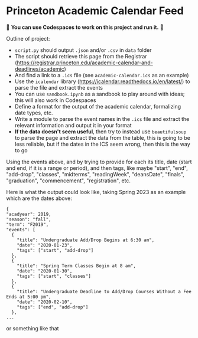 # Princeton Academic Calendar Feed

🚀 **You can use Codespaces to work on this project and run it.** 🚀

Outline of project:

- `script.py` should output `.json` and/or `.csv` in `data` folder
- The script should retrieve this page from the Registrar (https://registrar.princeton.edu/academic-calendar-and-deadlines/academic)
- And find a link to a `.ics` file (see `academic-calendar.ics` as an example)
- Use the `icalendar` library (https://icalendar.readthedocs.io/en/latest/) to parse the file and extract the events
- You can use `sandbook.ipynb` as a sandbook to play around with ideas; this will also work in Codespaces
- Define a format for the output of the academic calendar, formalizing date types, etc.
- Write a module to parse the event names in the `.ics` file and extract the relevant information and output it in your format
- **If the data doesn't seem useful**, then try to instead use `beautifulsoup` to parse the page and extract the data from the table, this is going to be less reliable, but if the dates in the ICS seem wrong, then this is the way to go

Using the events above, and by trying to provide for each its title, date (start and end, if it is a range or period), and then tags, like maybe "start", "end", "add-drop", "classes", "midterms", "readingWeek", "deansDate", "finals", "graduation", "commencement", "registration", etc.

Here is what the output could look like, taking Spring 2023 as an example which are the dates above:
```
{
"acadyear": 2019,
"season": "fall",
"term": "F2019",
"events": [
  {
    "title": "Undergraduate Add/Drop Begins at 6:30 am",
    "date": "2020-01-23",
    "tags": ["start", "add-drop"]
  },
  {
    "title": "Spring Term Classes Begin at 8 am",
    "date": "2020-01-30",
    "tags": ["start", "classes"]
  },
  {
    "title": "Undergraduate Deadline to Add/Drop Courses Without a Fee Ends at 5:00 pm",
    "date": "2020-02-10",
    "tags": ["end", "add-drop"]
  },
...
```
or something like that


```
